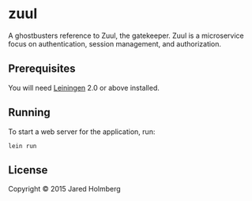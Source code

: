 # zuul

A ghostbusters reference to Zuul, the gatekeeper. Zuul is a microservice focus on authentication, session management, and authorization.


## Prerequisites

You will need [Leiningen][1] 2.0 or above installed.

[1]: https://github.com/technomancy/leiningen

## Running

To start a web server for the application, run:

    lein run

## License

Copyright © 2015 Jared Holmberg
